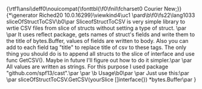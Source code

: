 {\rtf1\ansi\deff0\nouicompat{\fonttbl{\f0\fnil\fcharset0 Courier New;}}
{\*\generator Riched20 10.0.16299}\viewkind4\uc1 
\pard\b\f0\fs22\lang1033 sliceOfStructToCSV\b0\par
SliceofStructToCSV is very simple library to wrtie CSV files from slice of structs without setting a type of struct. \par
\par
It uses reflect package, gets names of struct's fields and write them to the title of bytes.Buffer, values of fields are written to body. Also you can add to each field tag "title" to replace title of csv to these tags. The only thing you should do is to append all structs to the slice of interface and use func GetCSV(). Maybe in future I'll figure out how to do it simpler.\par
\par
All values are written as strings. For this purpose I used package "github.com/spf13/cast".\par
\par
\b Usage\b0\par
\par
Just use this:\par
\par
sliceOfStructToCSV.GetCSV(yourSlice []interface\{\}) *bytes.Buffer\par
}
 